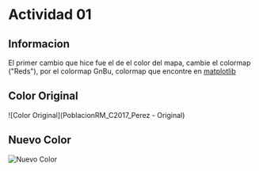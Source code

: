 # Actividad 01

## Informacion
El primer cambio que hice fue el de el color del mapa, cambie el colormap ("Reds"), por el colormap GnBu,
colormap que encontre en [matplotlib](https://matplotlib.org/stable/users/explain/colors/colormaps.html#scientific-colour-maps)

## Color Original

![Color Original](PoblacionRM_C2017_Perez - Original)

## Nuevo Color

![Nuevo Color](PoblacionRM_C2017_Perez)